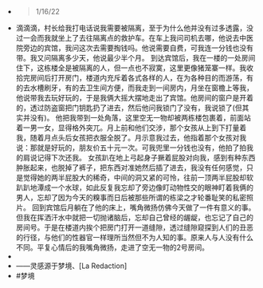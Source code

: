 - > 1/16/22
- 滴滴滴，村长给我打电话说我需要被隔离，至于为什么他并没有过多透露，没过一会而我就坐上了去往隔离点的救护车。在车上我问司机去哪，他说去中医院旁边的宾馆，我问这次去需要掏钱吗。他说需要自费，可我连一分钱也没有带。我又问隔离多少天，他说最少半个月。
  到达宾馆后，我在一楼的一处房间住下，这栋楼全是被隔离的人，但一点也不寂寞，这里更像猪笼寨一样。我收拾完房间后打开房门，楼道内充斥着各式各样的人，在为各种目的而游荡，有的去水槽刷牙，有的去卫生间方便，而我走到一间房内，月坐在窗檐上等我，他说带我去玩好玩的，于是我俩大摇大摆地走出了宾馆。他房间的窗户是开着的，透过防盗窗把门钥匙扔了进去，然后他问我锁门了没有，我说锁了(但其实并没有)。
  他把我带到一处角落，这里空无一物却被两栋楼包裹着，前面站着一男一女，显得格外突兀。月上前和他们交涉，那个女孩从上到下打量着我，随着月点头后女孩把衣服全脱了。月示意我过去，他指着那个女孩对我说：那就是好玩的，朋友价五十元一次。可我兜里一分钱也没有，他拍了拍我的肩说记得下次还我。
  女孩趴在地上弓起身子撅着屁股对向我，感到有种东西肿胀起来，也脱掉了裤子，把东西对准她然后插了进去，我没有任何感觉，只是觉得她的两半屁股大的稀奇，中间的洞又紧的可怜，往前一顶两半屁股却软趴趴地潭成一个水球，如此反复我忘却了旁边像盯动物性交的眼神盯着我俩的男人，忘却了因为今天的糗事而日后被那些所谓的栋梁之才轮番耻笑的私密照片。
  回到宾馆后月躺在了他的床上，嘴角微扬仿佛今天做了一件有意义的事。但我在挥洒汗水中就把一切抛诸脑后，忘却自己曾经的龌龊，也忘记了自己的房间号。于是在楼道内挨个把房门打开一道缝隙，透过缝隙窥探到人们的丑恶的行径，与他们的性器官一样理所当然但不为人知的事。原来人与人没有什么不同。平复心情后的我嘴角微扬，走进了空无一物的2号房间。
-
- ——灵感源于梦境、[La Redaction]
- #梦境